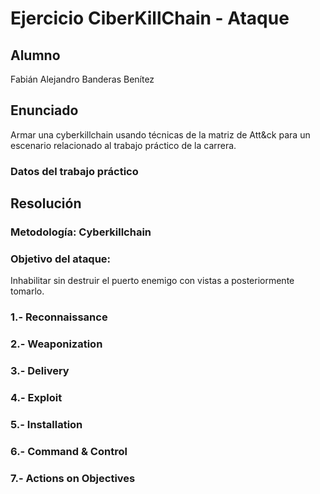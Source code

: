 # Ejercicio CiberKillChain - Ataque

## Alumno

Fabián Alejandro Banderas Benítez

## Enunciado

Armar una cyberkillchain usando técnicas de la matriz de Att&ck para un escenario relacionado al trabajo práctico de la carrera.

### Datos del trabajo práctico

## Resolución
### Metodología: Cyberkillchain

### Objetivo del ataque: 
Inhabilitar sin destruir el puerto enemigo con vistas a posteriormente tomarlo.

### 1.- Reconnaissance
  
### 2.- Weaponization
  
### 3.- Delivery
  
### 4.- Exploit
  
### 5.- Installation  

### 6.- Command & Control
  
### 7.- Actions on Objectives


